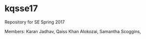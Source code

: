 # kqsse17
Repository for SE Spring 2017

Members:
Karan Jadhav,
Qaiss Khan Alokozai,
Samantha Scoggins,
